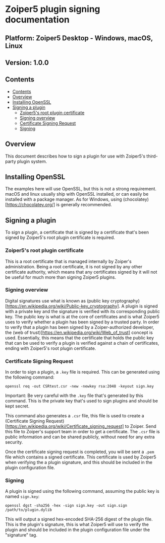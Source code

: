 # **Zoiper5 plugin signing documentation**

## **Platform**: **Zoiper5 Desktop - Windows, macOS, Linux**

## **Version**: **1.0.0**

## Contents
* [Contents](#contents)
* [Overview](#overview)
* [Installing OpenSSL](#installing-openssl)
* [Signing a plugin](#signing-a-plugin)
  * [Zoiper5's root plugin certificate](#zoiper5-s-root-plugin-certificate)
  * [Signing overview](#signing-overview)
  * [Certificate Signing Request](#certificate-signing-request)
  * [Signing](#signing)


## Overview

This document describes how to sign a plugin for use with Zoiper5's third-party plugin system.

## Installing OpenSSL
The examples here will use OpenSSL, but this is not a strong requirement.
macOS and linux usually ship with OpenSSL installed, or can easily be installed with a package manager. As for Windows, using (chocolatey)[https://chocolatey.org/] is generally recommended.

## Signing a plugin

To sign a plugin, a certificate that is signed by a certificate that's been signed by Zoiper5's root plugin certificate is required.

### Zoiper5's root plugin certificate

This is a root certificate that is managed internally by Zoiper's administration.
Being a root certificate, it is not signed by any other certificate authority, which means that any certificates signed by it will not be useful for much more than signing Zoiper5 plugins.

### Signing overview
Digital signatures use what is known as (public key cryptography)[https://en.wikipedia.org/wiki/Public-key_cryptography].
A plugin is signed with a private key and the signature is verified with its corresponding public key.
The public key is what is at the core of certificates and is what Zoiper5 uses to verify whether a plugin has been signed by a trusted party.
In order to verify that a plugin has been signed by a Zoiper-authorized developer, the (web of trust)[https://en.wikipedia.org/wiki/Web_of_trust] concept is used. Essentially, this means that the certificate that holds the public key that can be used to verify a plugin is verified against a chain of certificates, ending with Zoiper5's root plugin certificate.

### Certificate Signing Request
In order to sign a plugin, a `.key` file is required. This can be generated using the following command:
```
openssl req -out CSRtest.csr -new -newkey rsa:2048 -keyout sign.key
```

Important: Be very careful with the `.key` file that's generated by this command. This is the private key that's used to sign plugins and should be kept secret.

This command also generates a `.csr` file, this file is used to create a (Certificate Signing Request)[https://en.wikipedia.org/wiki/Certificate_signing_request] to Zoiper. Send this file to Zoiper's support team in order to get a certificate. The `.csr` file is public information and can be shared publicly, without need for any extra security.

Once the certificate signing request is completed, you will be sent a `.pem` file which contains a signed certificate.
This certificate is used by Zoiper5 when verifying the a plugin signature, and this should be included in the plugin configuration file.

### Signing
A plugin is signed using the following command, assuming the public key is named `sign.key`:
```
openssl dgst -sha256 -hex -sign sign.key -out sign.sign /path/to/plugin.dylib
```

This will output a signed hex-encoded SHA-256 digest of the plugin file.
This is the plugin's signature, this is what Zoiper5 will use to verify the plugin and should be included in the plugin configuration file under the "signature" tag.
